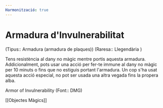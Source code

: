 ```yaml
---
Harmonització: true
---
```

# Armadura d'Invulnerabilitat

(Tipus:: Armadura (armadura de plaques)) (Raresa:: Llegendària )

Tens resistència al dany no màgic mentre portis aquesta armadura. Addicionalment, pots usar una acció per fer-te immune al dany no màgic per 10 minuts o fins que no estiguis portant l'armadura. Un cop s'ha usat aquesta acció especial, no pot ser usada una altra vegada fins la propera alba.

Armor of Invulnerability (Font:: DMG)

[[Objectes Màgics]]